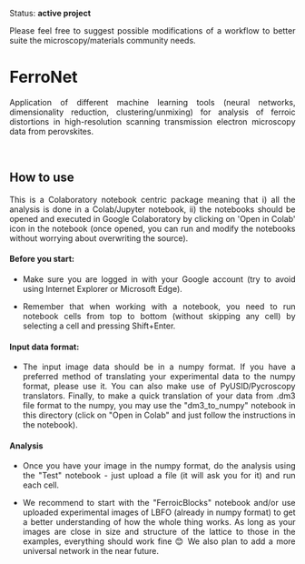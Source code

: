 Status: <b>active project</b><br>
<p align="justify">
Please feel free to suggest possible modifications of a workflow to better suite the microscopy/materials community needs.</p>

<h1>FerroNet</h1>
<p align="justify">
Application of different machine learning tools (neural networks, dimensionality reduction, clustering/unmixing) for analysis of ferroic distortions in high-resolution scanning transmission electron microscopy data from perovskites.</p><br>
<h2>How to use</h2>
<p align="justify">
This is a Colaboratory notebook centric package meaning that i) all the analysis is done in a Colab/Jupyter notebook, ii) the notebooks should be opened and executed in Google Colaboratory by clicking on 'Open in Colab' icon in the notebook (once opened, you can run and modify the notebooks without worrying about overwriting the source).</p>
<h4>Before you start:</h4>
<ul>
<li><p align="justify">Make sure you are logged in with your Google account (try to avoid using Internet Explorer or Microsoft Edge).</p></li>
<li><p align="justify">Remember that when working with a notebook, you need to run notebook cells from top to bottom (without skipping any cell) by selecting a cell and pressing Shift+Enter.</p></li>
</ul>
<h4>Input data format:</h4>
<ul>
<li><p align="justify">The input image data should be in a numpy format. If you have a preferred method of translating your experimental data to the numpy format, please use it. You can also make use of PyUSID/Pycroscopy translators. Finally, to make a quick translation of your data from .dm3 file format to the numpy, you may use the "dm3_to_numpy" notebook in this directory (click on "Open in Colab" and just follow the instructions in the notebook).</p></li>
</ul>
<h4>Analysis</h4>
<ul>
<li><p align="justify">Once you have your image in the numpy format, do the analysis using the "Test" notebook - just upload a file (it will ask you for it) and run each cell.</p></li>
<li><p align="justify">We recommend to start with the "FerroicBlocks" notebook and/or use uploaded experimental images of LBFO (already in numpy format) to get a better understanding of how the whole thing works. As long as your images are close in size and structure of the lattice to those in the examples, everything should work fine 😊 We also plan to add a more universal network in the near future.</p></li>
</ul>
